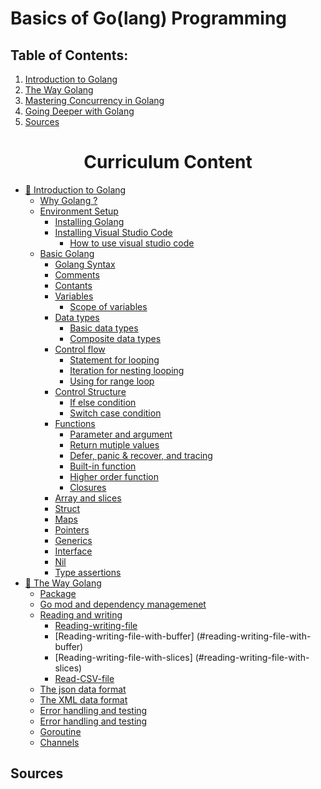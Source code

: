 # Basics of Go(lang) Programming

## Table of Contents:
<ol>
  <li><a href="#1-introduction-to-go">Introduction to Golang</a></li>
  <li><a href="#2-the-way-go">The Way Golang</a></li>
  <li><a href="#3-mastering-concurrency-in-go">Mastering Concurrency in Golang</a></li>
  <li><a href="#4-operating-with-operators">Going Deeper with Golang</a></li>

  <li><a href="#sources">Sources</a></li>
</ol>

<div align="center">
  <h1>Curriculum Content</h1>
</div>

- [📘 Introduction to Golang](#-day-x)
  - [Why Golang ?](#why-golang-)
  - [Environment Setup](#environment-setup)
    - [Installing Golang](#installing-golang)
    - [Installing Visual Studio Code](#installing-visual-studio-code)
      - [How to use visual studio code](#how-to-use-visual-studio-code)
  - [Basic Golang](#basic-golang)
    - [Golang Syntax](#golang-syntax)
    - [Comments](#comments)
    - [Contants](#Contants)
    - [Variables](#variables)
      - [Scope of variables](#scope-of-variables)
    - [Data types](#data-types)
      - [Basic data types](#basic-data-types)
      - [Composite data types](#composite-data-types)
    - [Control flow](#control-flow)
      - [Statement for looping](#statement-for-looping)
      - [Iteration for nesting looping](#iteration-for-nesting-looping)
      - [Using for range loop](#using-for-range-loop)
    - [Control Structure](#control-structure)
      - [If else condition](#if-else-condition)
      - [Switch case condition](#switch-case-condition)
    - [Functions](#functions)
      - [Parameter and argument](#parameter-and-argument)
      - [Return mutiple values](#return-multiple-values)
      - [Defer, panic & recover, and tracing](#defer-panic-&-recover-and-tracing)
      - [Built-in function](#built-in-function)
      - [Higher order function](#higher-order-function)
      - [Closures](#closures)
    - [Array and slices](#array-and-slices)  
    - [Struct](#struct)
    - [Maps](#maps)
    - [Pointers](#pointers)
    - [Generics](#generics)
    - [Interface](#interface)
    - [Nil](#nil)
    - [Type assertions](#type-assertions)
- [📘 The Way Golang](#-day-x)
    - [Package](#Package)
    - [Go mod and dependency managemenet](#go-mod-and-dependency-management)
    - [Reading and writing](#reading-and-writing)
      - [Reading-writing-file](#reading-writing-file)
      - [Reading-writing-file-with-buffer]
      (#reading-writing-file-with-buffer)
      - [Reading-writing-file-with-slices]
      (#reading-writing-file-with-slices)
      - [Read-CSV-file](#read-CSV-file)
    - [The json data format](#the-json-data-format)
    - [The XML data format](#the-xml-data-format)
    - [Error handling and testing](#error-handling-and-testing)
    - [Error handling and testing](#error-handling-and-testing)
    - [Goroutine](#goroutine)
    - [Channels](#channels)
## Sources

